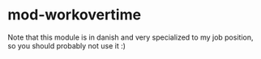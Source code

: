 mod-workovertime
================

Note that this module is in danish and very specialized to my job position, so you should probably not use it :)
